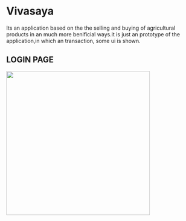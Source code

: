 # Vivasaya
Its an application based on the the selling and buying of agricultural products in an much more benificial ways.it is just an prototype of the application,in which an transaction, some ui is shown. 


## LOGIN PAGE



<img src="./screenshots/login.png" height="380px"/>



## 
